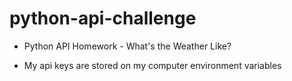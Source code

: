 # python-api-challenge

* Python API Homework - What's the Weather Like?

* My api keys are stored on my computer environment variables


